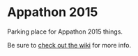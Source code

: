 # Appathon 2015
Parking place for Appathon 2015 things.

Be sure to [check out the wiki](https://github.com/skokie-appathon/Appathon-2015/wiki) for more info.
